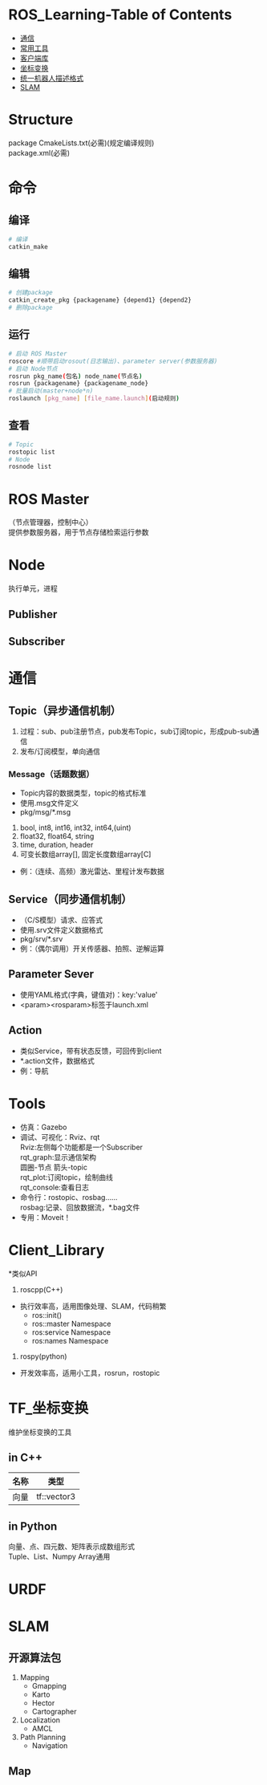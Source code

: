# ROS_Learning-Table of Contents
- [通信](#通信)
- [常用工具](#tools)
- [客户端库](#Client_Library)
- [坐标变换](#TF_坐标变换)
- [统一机器人描述格式](#URDF)
- [SLAM](#slam)

# Structure
package
    CmakeLists.txt(必需)(规定编译规则)  
    package.xml(必需)

# 命令
## 编译
```bash
# 编译
catkin_make
```
## 编辑
```bash
# 创建package
catkin_create_pkg {packagename} {depend1} {depend2}
# 删除package
```
## 运行
```bash
# 启动 ROS Master
roscore #顺带启动rosout(日志输出)、parameter server(参数服务器)
# 启动 Node节点
rosrun pkg_name(包名) node_name(节点名)
rosrun {packagename} {packagename_node}
# 批量启动(master+node*n)
roslaunch [pkg_name] [file_name.launch](启动规则)
```
## 查看
```bash
# Topic
rostopic list
# Node
rosnode list
```
# ROS Master
（节点管理器，控制中心）  
提供参数服务器，用于节点存储检索运行参数

# Node
执行单元，进程
## Publisher
## Subscriber

# 通信
## Topic（异步通信机制）
1. 过程：sub、pub注册节点，pub发布Topic，sub订阅topic，形成pub-sub通信
2. 发布/订阅模型，单向通信
### Message（话题数据）
- Topic内容的数据类型，topic的格式标准  
- 使用.msg文件定义  
- pkg/msg/*.msg  
1. bool, int8, int16, int32, int64,(uint)
2. float32, float64, string
3. time, duration, header
4. 可变长数组array[], 固定长度数组array[C]
- 例：（连续、高频）激光雷达、里程计发布数据
## Service（同步通信机制）
- （C/S模型）请求、应答式
- 使用.srv文件定义数据格式
- pkg/srv/*.srv
- 例：（偶尔调用）开关传感器、拍照、逆解运算
## Parameter Sever
- 使用YAML格式(字典，键值对)：key:'value'
- \<param>\<rosparam>标签于launch.xml
## Action
- 类似Service，带有状态反馈，可回传到client
- *.action文件，数据格式
- 例：导航

# Tools
- 仿真：Gazebo 
- 调试、可视化：Rviz、rqt  
  Rviz:左侧每个功能都是一个Subscriber  
  rqt_graph:显示通信架构  
    圆圈-节点 箭头-topic   
  rqt_plot:订阅topic，绘制曲线  
  rqt_console:查看日志
- 命令行：rostopic、rosbag……  
  rosbag:记录、回放数据流，*.bag文件
- 专用：Moveit！

# Client_Library
*类似API  
1. roscpp(C++)
- 执行效率高，适用图像处理、SLAM，代码稍繁
  - ros::init()
  - ros::master Namespace
  - ros:service Namespace
  - ros:names Namespace
1. rospy(python)
- 开发效率高，适用小工具，rosrun，rostopic

# TF_坐标变换
维护坐标变换的工具
## in C++
|名称|类型|
|---|---|
|向量|tf::vector3|
## in Python
向量、点、四元数、矩阵表示成数组形式  
Tuple、List、Numpy Array通用
# URDF

# SLAM
## 开源算法包
1. Mapping
   - Gmapping
   - Karto
   - Hector
   - Cartographer
2. Localization
   - AMCL 
3. Path Planning
   - Navigation
## Map
